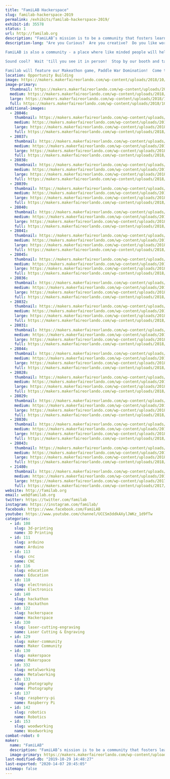```yaml
---
title: "FamiLAB Hackerspace"
slug: familab-hackerspace-2019
permalink: /exhibits/familab-hackerspace-2019/
exhibit-id: 35578
status: 1
url: http://familab.org
description: "FamiLAB’s mission is to be a community that fosters learning and creativity through hands-on projects, collaboration, and the sharing of skills &amp; tools to improve ourselves and enrich the world around us. A few of our members have been working on some amazing projects including building our new space. Check out our booth to see what we've been making!"
description-long: "Are you Curious?  Are you creative?  Do you like working with your hands - or do you think you would if you had the chance?  FamiLAB is a makerspace - a place where you can use shared tools and work areas to make cool stuff.

FamiLAB is also a community - a place where like minded people will help you with your project and share your excitement about your ideas.  We have tools for metal and woodworking, leather working, welding, laser cutting and 3D printing.  Or, for your softer (or software) side, we have electronics, software hacking, cosplay, leather work, multimedia night, and even a darkroom!  If your soft side is really squishy, check out the biohacking lab.   

Sound cool?  Wait 'till you see it in person!  Stop by our booth and talk to some of our members, or come out to the lab - we have an open house the first Tuesday of every month.  See what's happening by checking out our website, familab.org, or follow familab on social media by using the links below.

Familab will feature our Makeathon game, Paddle War Domination!  Come try your hand at a mechanical Pong-type game."
location: Opportunity Building
image: https://makers.makerfaireorlando.com/wp-content/uploads/2018/10/DSC_0681-1-1024x678.jpg
image-primary:
  thumbnail: https://makers.makerfaireorlando.com/wp-content/uploads/2018/10/DSC_0681-1-150x150.jpg
  medium: https://makers.makerfaireorlando.com/wp-content/uploads/2018/10/DSC_0681-1-300x199.jpg
  large: https://makers.makerfaireorlando.com/wp-content/uploads/2018/10/DSC_0681-1-1024x678.jpg
  full: https://makers.makerfaireorlando.com/wp-content/uploads/2018/10/DSC_0681-1.jpg
additional-images:
  - 28046:
    thumbnail: https://makers.makerfaireorlando.com/wp-content/uploads/2018/10/37992851772_d0f27bb4d8_o-150x150.jpg
    medium: https://makers.makerfaireorlando.com/wp-content/uploads/2018/10/37992851772_d0f27bb4d8_o-300x202.jpg
    large: https://makers.makerfaireorlando.com/wp-content/uploads/2018/10/37992851772_d0f27bb4d8_o-1024x690.jpg
    full: https://makers.makerfaireorlando.com/wp-content/uploads/2018/10/37992851772_d0f27bb4d8_o.jpg
  - 28037:
    thumbnail: https://makers.makerfaireorlando.com/wp-content/uploads/2018/10/Image-29-1-150x150.jpg
    medium: https://makers.makerfaireorlando.com/wp-content/uploads/2018/10/Image-29-1-300x182.jpg
    large: https://makers.makerfaireorlando.com/wp-content/uploads/2018/10/Image-29-1-1024x623.jpg
    full: https://makers.makerfaireorlando.com/wp-content/uploads/2018/10/Image-29-1.jpg
  - 28038:
    thumbnail: https://makers.makerfaireorlando.com/wp-content/uploads/2018/10/Image-54-150x150.jpg
    medium: https://makers.makerfaireorlando.com/wp-content/uploads/2018/10/Image-54-257x300.jpg
    large: https://makers.makerfaireorlando.com/wp-content/uploads/2018/10/Image-54-879x1024.jpg
    full: https://makers.makerfaireorlando.com/wp-content/uploads/2018/10/Image-54.jpg
  - 28039:
    thumbnail: https://makers.makerfaireorlando.com/wp-content/uploads/2018/10/20170907_213313-150x150.jpg
    medium: https://makers.makerfaireorlando.com/wp-content/uploads/2018/10/20170907_213313-300x225.jpg
    large: https://makers.makerfaireorlando.com/wp-content/uploads/2018/10/20170907_213313-1024x768.jpg
    full: https://makers.makerfaireorlando.com/wp-content/uploads/2018/10/20170907_213313.jpg
  - 28040:
    thumbnail: https://makers.makerfaireorlando.com/wp-content/uploads/2018/10/14853278_10154014345287361_1174984542531221006_o-150x150.jpg
    medium: https://makers.makerfaireorlando.com/wp-content/uploads/2018/10/14853278_10154014345287361_1174984542531221006_o-300x225.jpg
    large: https://makers.makerfaireorlando.com/wp-content/uploads/2018/10/14853278_10154014345287361_1174984542531221006_o-1024x768.jpg
    full: https://makers.makerfaireorlando.com/wp-content/uploads/2018/10/14853278_10154014345287361_1174984542531221006_o.jpg
  - 28041:
    thumbnail: https://makers.makerfaireorlando.com/wp-content/uploads/2018/10/20161021_005421-150x150.jpg
    medium: https://makers.makerfaireorlando.com/wp-content/uploads/2018/10/20161021_005421-300x225.jpg
    large: https://makers.makerfaireorlando.com/wp-content/uploads/2018/10/20161021_005421-1024x768.jpg
    full: https://makers.makerfaireorlando.com/wp-content/uploads/2018/10/20161021_005421.jpg
  - 28045:
    thumbnail: https://makers.makerfaireorlando.com/wp-content/uploads/2018/10/Image-59-150x150.jpg
    medium: https://makers.makerfaireorlando.com/wp-content/uploads/2018/10/Image-59-300x175.jpg
    large: https://makers.makerfaireorlando.com/wp-content/uploads/2018/10/Image-59-1024x597.jpg
    full: https://makers.makerfaireorlando.com/wp-content/uploads/2018/10/Image-59.jpg
  - 28036:
    thumbnail: https://makers.makerfaireorlando.com/wp-content/uploads/2018/10/15875167_10154212232322361_7359543809532404667_o-150x150.jpg
    medium: https://makers.makerfaireorlando.com/wp-content/uploads/2018/10/15875167_10154212232322361_7359543809532404667_o-200x300.jpg
    large: https://makers.makerfaireorlando.com/wp-content/uploads/2018/10/15875167_10154212232322361_7359543809532404667_o-683x1024.jpg
    full: https://makers.makerfaireorlando.com/wp-content/uploads/2018/10/15875167_10154212232322361_7359543809532404667_o.jpg
  - 28032:
    thumbnail: https://makers.makerfaireorlando.com/wp-content/uploads/2018/10/21848260048_09cf3c3ca3_o-150x150.jpg
    medium: https://makers.makerfaireorlando.com/wp-content/uploads/2018/10/21848260048_09cf3c3ca3_o-300x200.jpg
    large: https://makers.makerfaireorlando.com/wp-content/uploads/2018/10/21848260048_09cf3c3ca3_o-1024x684.jpg
    full: https://makers.makerfaireorlando.com/wp-content/uploads/2018/10/21848260048_09cf3c3ca3_o.jpg
  - 28031:
    thumbnail: https://makers.makerfaireorlando.com/wp-content/uploads/2018/10/DSC_0522-150x150.jpg
    medium: https://makers.makerfaireorlando.com/wp-content/uploads/2018/10/DSC_0522-300x199.jpg
    large: https://makers.makerfaireorlando.com/wp-content/uploads/2018/10/DSC_0522-1024x678.jpg
    full: https://makers.makerfaireorlando.com/wp-content/uploads/2018/10/DSC_0522.jpg
  - 28044:
    thumbnail: https://makers.makerfaireorlando.com/wp-content/uploads/2018/10/Image-uploaded-from-iOS-16-150x150.jpg
    medium: https://makers.makerfaireorlando.com/wp-content/uploads/2018/10/Image-uploaded-from-iOS-16-225x300.jpg
    large: https://makers.makerfaireorlando.com/wp-content/uploads/2018/10/Image-uploaded-from-iOS-16-768x1024.jpg
    full: https://makers.makerfaireorlando.com/wp-content/uploads/2018/10/Image-uploaded-from-iOS-16.jpg
  - 28028:
    thumbnail: https://makers.makerfaireorlando.com/wp-content/uploads/2018/10/20180324_150037-150x150.jpg
    medium: https://makers.makerfaireorlando.com/wp-content/uploads/2018/10/20180324_150037-300x225.jpg
    large: https://makers.makerfaireorlando.com/wp-content/uploads/2018/10/20180324_150037-1024x768.jpg
    full: https://makers.makerfaireorlando.com/wp-content/uploads/2018/10/20180324_150037.jpg
  - 28029:
    thumbnail: https://makers.makerfaireorlando.com/wp-content/uploads/2018/10/20161217_235900-150x150.jpg
    medium: https://makers.makerfaireorlando.com/wp-content/uploads/2018/10/20161217_235900-300x280.jpg
    large: https://makers.makerfaireorlando.com/wp-content/uploads/2018/10/20161217_235900-1024x955.jpg
    full: https://makers.makerfaireorlando.com/wp-content/uploads/2018/10/20161217_235900.jpg
  - 28030:
    thumbnail: https://makers.makerfaireorlando.com/wp-content/uploads/2018/10/IMG_20180223_215602547_LL-150x150.jpg
    medium: https://makers.makerfaireorlando.com/wp-content/uploads/2018/10/IMG_20180223_215602547_LL-300x225.jpg
    large: https://makers.makerfaireorlando.com/wp-content/uploads/2018/10/IMG_20180223_215602547_LL-1024x768.jpg
    full: https://makers.makerfaireorlando.com/wp-content/uploads/2018/10/IMG_20180223_215602547_LL.jpg
  - 28043:
    thumbnail: https://makers.makerfaireorlando.com/wp-content/uploads/2018/10/Slack-for-iOS-Upload-800x600-150x150.jpg
    medium: https://makers.makerfaireorlando.com/wp-content/uploads/2018/10/Slack-for-iOS-Upload-800x600-300x225.jpg
    large: https://makers.makerfaireorlando.com/wp-content/uploads/2018/10/Slack-for-iOS-Upload-800x600.jpg
    full: https://makers.makerfaireorlando.com/wp-content/uploads/2018/10/Slack-for-iOS-Upload-800x600.jpg
  - 21480:
    thumbnail: https://makers.makerfaireorlando.com/wp-content/uploads/2017/09/IMG_6605-150x150.jpg
    medium: https://makers.makerfaireorlando.com/wp-content/uploads/2017/09/IMG_6605-300x157.jpg
    large: https://makers.makerfaireorlando.com/wp-content/uploads/2017/09/IMG_6605-1024x534.jpg
    full: https://makers.makerfaireorlando.com/wp-content/uploads/2017/09/IMG_6605.jpg
website: http://familab.org
email: web@familab.org
twitter: https://twitter.com/familab
instagram: https://instagram.com/familab/
facebook: https://www.facebook.com/FamiLAB
youtube: https://www.youtube.com/channel/UCCSm3ddkAXylJWKz_1d9fTw
categories:
  - id: 108
    slug: 3d-printing
    name: 3D Printing
  - id: 111
    slug: arduino
    name: Arduino
  - id: 113
    slug: cnc
    name: CNC
  - id: 116
    slug: education
    name: Education
  - id: 118
    slug: electronics
    name: Electronics
  - id: 140
    slug: hackathon
    name: Hackathon
  - id: 122
    slug: hackerspace
    name: Hackerspace
  - id: 330
    slug: laser-cutting-engraving
    name: Laser Cutting & Engraving
  - id: 129
    slug: maker-community
    name: Maker Community
  - id: 130
    slug: makerspace
    name: Makerspace
  - id: 332
    slug: metalworking
    name: Metalworking
  - id: 133
    slug: photography
    name: Photography
  - id: 137
    slug: raspberry-pi
    name: Raspberry Pi
  - id: 142
    slug: robotics
    name: Robotics
  - id: 153
    slug: woodworking
    name: Woodworking
combat-robot: 0
maker:
  name: "FamiLAB"
  description: "FamiLAB’s mission is to be a community that fosters learning and creativity through hands-on projects, collaboration, and the sharing of skills & tools to improve ourselves and enrich the world around us."
  image-primary: https://makers.makerfaireorlando.com/wp-content/uploads/2015/05/Top-Logo3.gif
last-modified-db: "2019-10-29 14:48:27"
last-exported: "2020-14-07 20:45:05"
sitemap: false
---
```

